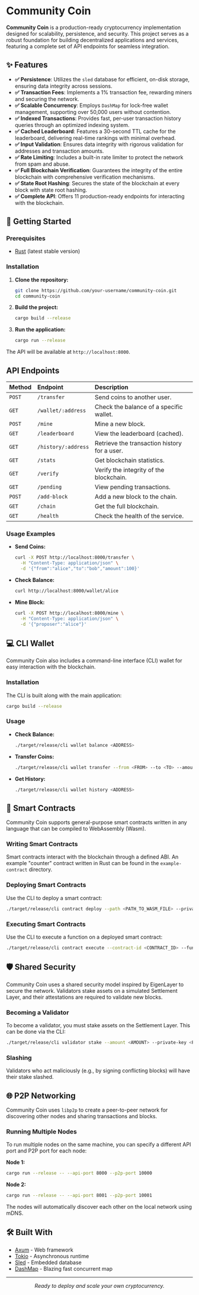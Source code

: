 # Community Coin

**Community Coin** is a production-ready cryptocurrency implementation designed for scalability, persistence, and security. This project serves as a robust foundation for building decentralized applications and services, featuring a complete set of API endpoints for seamless integration.

## ✨ Features

-   **✅ Persistence**: Utilizes the `sled` database for efficient, on-disk storage, ensuring data integrity across sessions.
-   **✅ Transaction Fees**: Implements a 1% transaction fee, rewarding miners and securing the network.
-   **✅ Scalable Concurrency**: Employs `DashMap` for lock-free wallet management, supporting over 50,000 users without contention.
-   **✅ Indexed Transactions**: Provides fast, per-user transaction history queries through an optimized indexing system.
-   **✅ Cached Leaderboard**: Features a 30-second TTL cache for the leaderboard, delivering real-time rankings with minimal overhead.
-   **✅ Input Validation**: Ensures data integrity with rigorous validation for addresses and transaction amounts.
-   **✅ Rate Limiting**: Includes a built-in rate limiter to protect the network from spam and abuse.
-   **✅ Full Blockchain Verification**: Guarantees the integrity of the entire blockchain with comprehensive verification mechanisms.
-   **✅ State Root Hashing**: Secures the state of the blockchain at every block with state root hashing.
-   **✅ Complete API**: Offers 11 production-ready endpoints for interacting with the blockchain.

## 🚀 Getting Started

### Prerequisites

-   [Rust](https://www.rust-lang.org/tools/install) (latest stable version)

### Installation

1.  **Clone the repository:**

    ```bash
    git clone https://github.com/your-username/community-coin.git
    cd community-coin
    ```

2.  **Build the project:**

    ```bash
    cargo build --release
    ```

3.  **Run the application:**

    ```bash
    cargo run --release
    ```

The API will be available at `http://localhost:8000`.

##  API Endpoints

| Method | Endpoint                  | Description                               |
| :----- | :------------------------ | :---------------------------------------- |
| `POST` | `/transfer`               | Send coins to another user.               |
| `GET`  | `/wallet/:address`        | Check the balance of a specific wallet.   |
| `POST` | `/mine`                   | Mine a new block.                         |
| `GET`  | `/leaderboard`            | View the leaderboard (cached).            |
| `GET`  | `/history/:address`       | Retrieve the transaction history for a user. |
| `GET`  | `/stats`                  | Get blockchain statistics.                |
| `GET`  | `/verify`                 | Verify the integrity of the blockchain.   |
| `GET`  | `/pending`                | View pending transactions.                |
| `POST` | `/add-block`              | Add a new block to the chain.             |
| `GET`  | `/chain`                  | Get the full blockchain.                  |
| `GET`  | `/health`                 | Check the health of the service.          |

### Usage Examples

-   **Send Coins:**

    ```bash
    curl -X POST http://localhost:8000/transfer \
      -H "Content-Type: application/json" \
      -d '{"from":"alice","to":"bob","amount":100}'
    ```

-   **Check Balance:**

    ```bash
    curl http://localhost:8000/wallet/alice
    ```

-   **Mine Block:**

    ```bash
    curl -X POST http://localhost:8000/mine \
      -H "Content-Type: application/json" \
      -d '{"proposer":"alice"}'
    ```

## 💻 CLI Wallet

Community Coin also includes a command-line interface (CLI) wallet for easy interaction with the blockchain.

### Installation

The CLI is built along with the main application:

```bash
cargo build --release
```

### Usage

-   **Check Balance:**

    ```bash
    ./target/release/cli wallet balance <ADDRESS>
    ```

-   **Transfer Coins:**

    ```bash
    ./target/release/cli wallet transfer --from <FROM> --to <TO> --amount <AMOUNT> --private-key <PRIVATE_KEY>
    ```

-   **Get History:**

    ```bash
    ./target/release/cli wallet history <ADDRESS>
    ```

## 📝 Smart Contracts

Community Coin supports general-purpose smart contracts written in any language that can be compiled to WebAssembly (Wasm).

### Writing Smart Contracts

Smart contracts interact with the blockchain through a defined ABI. An example "counter" contract written in Rust can be found in the `example-contract` directory.

### Deploying Smart Contracts

Use the CLI to deploy a smart contract:

```bash
./target/release/cli contract deploy --path <PATH_TO_WASM_FILE> --private-key <PRIVATE_KEY>
```

### Executing Smart Contracts

Use the CLI to execute a function on a deployed smart contract:

```bash
./target/release/cli contract execute --contract-id <CONTRACT_ID> --function <FUNCTION_NAME> --args <ARGS_JSON> --private-key <PRIVATE_KEY>
```

## 🛡️ Shared Security

Community Coin uses a shared security model inspired by EigenLayer to secure the network. Validators stake assets on a simulated Settlement Layer, and their attestations are required to validate new blocks.

### Becoming a Validator

To become a validator, you must stake assets on the Settlement Layer. This can be done via the CLI:

```bash
./target/release/cli validator stake --amount <AMOUNT> --private-key <PRIVATE_KEY>
```

### Slashing

Validators who act maliciously (e.g., by signing conflicting blocks) will have their stake slashed.

## 🌐 P2P Networking

Community Coin uses `libp2p` to create a peer-to-peer network for discovering other nodes and sharing transactions and blocks.

### Running Multiple Nodes

To run multiple nodes on the same machine, you can specify a different API port and P2P port for each node:

**Node 1:**

```bash
cargo run --release -- --api-port 8000 --p2p-port 10000
```

**Node 2:**

```bash
cargo run --release -- --api-port 8001 --p2p-port 10001
```

The nodes will automatically discover each other on the local network using mDNS.

## 🛠️ Built With

-   [Axum](https://github.com/tokio-rs/axum) - Web framework
-   [Tokio](https://tokio.rs/) - Asynchronous runtime
-   [Sled](https://sled.rs/) - Embedded database
-   [DashMap](https://github.com/xacrimon/dashmap) - Blazing fast concurrent map

---

<p align="center">
  <em>Ready to deploy and scale your own cryptocurrency.</em>
</p>
